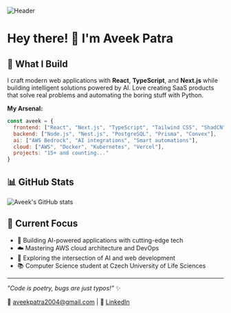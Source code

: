 
![Header](https://vt5eyv1e1r.ufs.sh/f/Ozz7E6ivPF5C3h7zMOk2Vf7jBMa0mdrtR9bwlvuyFUq4p6kJ)
# Hey there! 👋 I'm Aveek Patra

## 🚀 What I Build

I craft modern web applications with **React**, **TypeScript**, and **Next.js** while building intelligent solutions powered by AI. Love creating SaaS products that solve real problems and automating the boring stuff with Python.

**My Arsenal:**
```javascript
const aveek = {
  frontend: ["React", "Next.js", "TypeScript", "Tailwind CSS", "ShadCN"],
  backend: ["Node.js", "Nest.js", "PostgreSQL", "Prisma", "Convex"],
  ai: ["AWS Bedrock", "AI integrations", "Smart automations"],
  cloud: ["AWS", "Docker", "Kubernetes", "Vercel"],
  projects: "15+ and counting..."
}
```

## 📊 GitHub Stats
![Aveek's GitHub stats](https://github-readme-stats.vercel.app/api?username=aveekpatra&show_icons=true&theme=radical)

## 🎯 Current Focus

- 🤖 Building AI-powered applications with cutting-edge tech
- ☁️ Mastering AWS cloud architecture and DevOps
- 🚀 Exploring the intersection of AI and web development
- 📚 Computer Science student at Czech University of Life Sciences

---

*"Code is poetry, bugs are just typos!"* ✨

📧 aveekpatra2004@gmail.com | 🔗 [LinkedIn](https://linkedin.com/in/aveekpatra)
